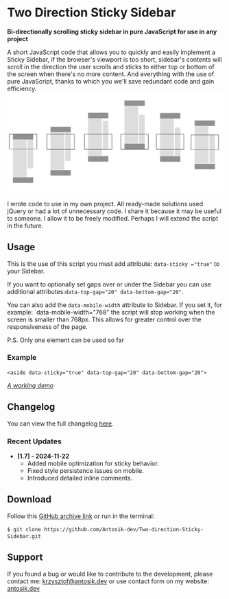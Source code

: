# Two Direction Sticky Sidebar
**Bi-directionally scrolling sticky sidebar in pure JavaScript for use in any project**

A short JavaScript code that allows you to quickly and easily implement a Sticky Sidebar, if the browser's viewport is too short, sidebar's contents will scroll  in the direction the user scrolls and sticks to either top or bottom of the screen when there's no more content. And everything with the use of pure JavaScript, thanks to which you we'll save redundant code and gain efficiency.
![working of code](https://github.com/Antosik-dev/Two-direction-Sticky-Sidebar/blob/main/sticky-sidebar.png?raw=true)

I wrote code to use in my own project. All ready-made solutions used jQuery or had a lot of unnecessary code.
I share it because it may be useful to someone. I allow it to be freely modified. Perhaps I will extend the script in the future.

## Usage

This is the use of this script you must add attribute: `data-sticky ="true"` to your Sidebar.

If you want to optionally set gaps over or under the Sidebar you can use additional attributes:`data-top-gap="20" data-bottom-gap="20"`.

You can also add the `data-mobile-width` attribute to Sidebar. If you set it, for example: `data-mobile-width="768" the script will stop working when the screen is smaller than 768px. This allows for greater control over the responsiveness of the page.

P.S. Only one element can be used so far

### Example

    <aside data-sticky="true" data-top-gap="20" data-bottom-gap="20">
*[A working demo](https://tdss.antosik.dev/)*

## Changelog

You can view the full changelog [here](CHANGELOG.md).

### Recent Updates
- **[1.7] - 2024-11-22**  
  - Added mobile optimization for sticky behavior.  
  - Fixed style persistence issues on mobile.  
  - Introduced detailed inline comments.  

## Download
Follow this [GitHub archive link](https://github.com/Antosik-dev/Two-direction-Sticky-Sidebar/archive/main.zip)
or run in the terminal:

    $ git clone https://github.com/Antosik-dev/Two-direction-Sticky-Sidebar.git
    
## Support

If you found a bug or would like to contribute to the development, please contact me:
[krzysztof@antosik.dev](mailto:krzysztof@antosik.dev) or use contact form on my website: [antosik.dev](https://antosik.dev)
